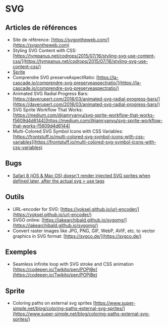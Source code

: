 # SVG

## Articles de références

* Site de référence: [https://svgontheweb.com/](https://svgontheweb.com)
* Styling SVG  Content with CSS: [https://tympanus.net/codrops/2015/07/16/styling-svg-use-content-css/](https://tympanus.net/codrops/2015/07/16/styling-svg-use-content-css/)
* [Sprite](https://css-tricks.com/svg-sprites-use-better-icon-fonts/)
* Comprendre SVG preserveAspectRatio: [https://la-cascade.io/comprendre-svg-preserveaspectratio/](https://la-cascade.io/comprendre-svg-preserveaspectratio/)
* Animated SVG Radial Progress Bars: [https://daverupert.com/2018/03/animated-svg-radial-progress-bars/](https://daverupert.com/2018/03/animated-svg-radial-progress-bars/)
* SVG Sprite Workflow That Works: [https://medium.com/@iamryanyu/svg-sprite-workflow-that-works-f5609d4d6144](https://medium.com/@iamryanyu/svg-sprite-workflow-that-works-f5609d4d6144)
* Multi-Colored SVG Symbol Icons with CSS Variables: [https://frontstuff.io/multi-colored-svg-symbol-icons-with-css-variables](https://frontstuff.io/multi-colored-svg-symbol-icons-with-css-variables)

## Bugs

* [Safari 8 (iOS & Mac OS) doesn't render injected SVG sprites when defined later, after the actual svg > use tags](https://gist.github.com/rhawbert/05c7a758cb22d2a1ed24)

## Outils

* URL-encoder for SVG: [https://yoksel.github.io/url-encoder/](https://yoksel.github.io/url-encoder/)
* SVGO online: [https://jakearchibald.github.io/svgomg/](https://jakearchibald.github.io/svgomg/)
* Convert raster images like JPG, PNG, GIF, WebP, AVIF, etc. to vector graphics in SVG format: [https://svgco.de/](https://svgco.de/)

## Exemples

* Seamless infinite loop with SVG stroke and CSS animation [https://codepen.io/Twikito/pen/POPjBe](https://codepen.io/Twikito/pen/POPjBe)

## Sprite

* Coloring paths on external svg sprites
 [https://www.super-simple.net/blog/coloring-paths-external-svg-sprites/](https://www.super-simple.net/blog/coloring-paths-external-svg-sprites/)
